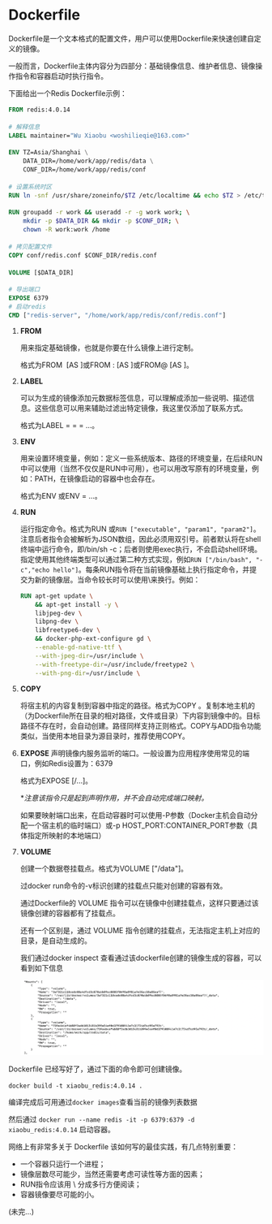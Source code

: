 # Dockerfile


Dockerfile是一个文本格式的配置文件，用户可以使用Dockerfile来快速创建自定义的镜像。

一般而言，Dockerfile主体内容分为四部分：基础镜像信息、维护者信息、镜像操作指令和容器启动时执行指令。

下面给出一个Redis  Dockerfile示例：

```dockerfile
FROM redis:4.0.14

# 解释信息
LABEL maintainer="Wu Xiaobu <woshilieqie@163.com>"

ENV TZ=Asia/Shanghai \
    DATA_DIR=/home/work/app/redis/data \
    CONF_DIR=/home/work/app/redis/conf

# 设置系统时区
RUN ln -snf /usr/share/zoneinfo/$TZ /etc/localtime && echo $TZ > /etc/timezone

RUN groupadd -r work && useradd -r -g work work; \
    mkdir -p $DATA_DIR && mkdir -p $CONF_DIR; \
    chown -R work:work /home

# 拷贝配置文件
COPY conf/redis.conf $CONF_DIR/redis.conf

VOLUME [$DATA_DIR]

# 导出端口
EXPOSE 6379
# 启动redis
CMD ["redis-server", "/home/work/app/redis/conf/redis.conf"]
```



1. **FROM**

    用来指定基础镜像，也就是你要在什么镜像上进行定制。

    格式为FROM <image> [AS <name>]或FROM <image>:<tag> [AS <name>]或FROM<image>@<digest> [AS <name>]。

2. **LABEL**

    可以为生成的镜像添加元数据标签信息，可以理解成添加一些说明、描述信息。这些信息可以用来辅助过滤出特定镜像，我这里仅添加了联系方式。

    格式为LABEL <key>=<value> <key>=<value> <key>=<value> …。

3. **ENV**

    用来设置环境变量，例如：定义一些系统版本、路径的环境变量，在后续RUN中可以使用（当然不仅仅是RUN中可用），也可以用改写原有的环境变量，例如：PATH，在镜像启动的容器中也会存在。

    格式为ENV <key> <value>或ENV <key>=<value> ...。

4. **RUN**

    运行指定命令。格式为RUN <command>或`RUN ["executable", "param1", "param2"]`。注意后者指令会被解析为JSON数组，因此必须用双引号。前者默认将在shell终端中运行命令，即/bin/sh -c；后者则使用exec执行，不会启动shell环境。指定使用其他终端类型可以通过第二种方式实现，例如`RUN ["/bin/bash", "-c","echo hello"]`。每条RUN指令将在当前镜像基础上执行指定命令，并提交为新的镜像层。当命令较长时可以使用\来换行。例如：

    ```dockerfile
    RUN apt-get update \
        && apt-get install -y \
        libjpeg-dev \
        libpng-dev \
        libfreetype6-dev \
        && docker-php-ext-configure gd \
        --enable-gd-native-ttf \
        --with-jpeg-dir=/usr/include \
        --with-freetype-dir=/usr/include/freetype2 \
        --with-png-dir=/usr/include \
    ```

5. **COPY**

    将宿主机的内容复制到容器中指定的路径。格式为COPY <src> <dest>。复制本地主机的<src>（为Dockerfile所在目录的相对路径，文件或目录）下内容到镜像中的<dest>。目标路径不存在时，会自动创建。路径同样支持正则格式。COPY与ADD指令功能类似，当使用本地目录为源目录时，推荐使用COPY。

6. **EXPOSE**
    声明镜像内服务监听的端口。一般设置为应用程序使用常见的端口，例如Redis设置为：6379

    格式为EXPOSE <port> [<port>/<protocol>...]。

    **注意该指令只是起到声明作用，并不会自动完成端口映射。*

    如果要映射端口出来，在启动容器时可以使用-P参数（Docker主机会自动分配一个宿主机的临时端口）或-p HOST_PORT:CONTAINER_PORT参数（具体指定所映射的本地端口）

7. **VOLUME**

    创建一个数据卷挂载点。格式为VOLUME ["/data"]。

    过docker run命令的-v标识创建的挂载点只能对创建的容器有效。

    通过Dockerfile的 VOLUME 指令可以在镜像中创建挂载点，这样只要通过该镜像创建的容器都有了挂载点。

    还有一个区别是，通过 VOLUME 指令创建的挂载点，无法指定主机上对应的目录，是自动生成的。

    我们通过docker inspect 查看通过该dockerfile创建的镜像生成的容器，可以看到如下信息

    ![image-20200312192015951](/images/image-20200312192015951.png)

   

Dockerfile 已经写好了，通过下面的命令即可创建镜像。

`docker build -t xiaobu_redis:4.0.14 .`

编译完成后可用通过`docker images`查看当前的镜像列表数据

然后通过 `docker run --name redis -it -p 6379:6379 -d xiaobu_redis:4.0.14` 启动容器。



网络上有非常多关于 Dockerfile 该如何写的最佳实践，有几点特别重要： 

- 一个容器只运行一个进程； 
- 镜像层数尽可能少，当然还需要考虑可读性等方面的因素； 
- RUN指令应该用 \ 分成多行方便阅读； 
- 容器镜像要尽可能的小。



(未完…)

























































